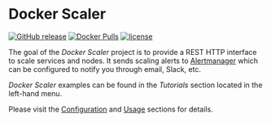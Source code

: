 # Docker Scaler

[![GitHub release](https://img.shields.io/github/release/thomasjpfan/docker-scaler.svg)]()
[![Docker Pulls](https://img.shields.io/docker/pulls/thomasjpfan/docker-scaler.svg)]()
[![license](https://img.shields.io/github/license/thomasjpfan/docker-scaler.svg)]()

The goal of the *Docker Scaler* project is to provide a REST HTTP interface to scale services and nodes. It sends scaling alerts to [Alertmanager](https://prometheus.io/docs/alerting/alertmanager/) which can be configured to notify you through email, Slack, etc.

*Docker Scaler* examples can be found in the *Tutorials* section located in the left-hand menu.

Please visit the [Configuration](configuration.md) and [Usage](usage.md) sections for details.
